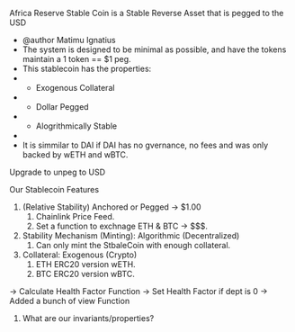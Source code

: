 
Africa Reserve Stable Coin is a Stable Reverse Asset that is pegged to the USD

 * @author Matimu Ignatius
 * The system is designed to be minimal as possible, and have the tokens maintain a 1 token == $1 peg. 
 * This stablecoin has the properties: 
 * - Exogenous Collateral 
 * - Dollar Pegged
 * - Alogrithmically Stable
 * 
 * It is simmilar to DAI if DAI has no gvernance, no fees and was only backed by wETH and wBTC.


Upgrade to unpeg to USD

Our Stablecoin Features 

1. (Relative Stability) Anchored or Pegged -> $1.00
    1. Chainlink Price Feed.
    2. Set a function to exchnage ETH & BTC -> $$$.
2. Stability Mechanism (Minting): Algorithmic (Decentralized)
    1. Can only mint the StbaleCoin with enough collateral.
3. Collateral: Exogenous (Crypto)
    1. ETH ERC20 version wETH. 
    2. BTC ERC20 version wBTC. 

    
-> Calculate Health Factor Function 
-> Set Health Factor if dept is 0
-> Added a bunch of view Function

1. What are our invariants/properties? 